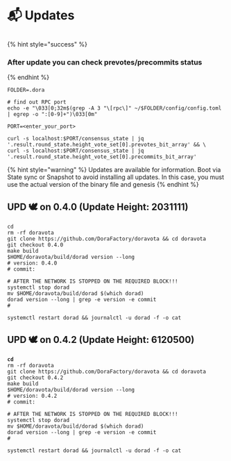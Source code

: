 # 📬 Updates

##

{% hint style="success" %}
### After update you can check prevotes/precommits status
{% endhint %}

```shell
FOLDER=.dora

# find out RPC port
echo -e "\033[0;32m$(grep -A 3 "\[rpc\]" ~/$FOLDER/config/config.toml | egrep -o ":[0-9]+")\033[0m"

PORT=<enter_your_port>

curl -s localhost:$PORT/consensus_state | jq '.result.round_state.height_vote_set[0].prevotes_bit_array' && \
curl -s localhost:$PORT/consensus_state | jq '.result.round_state.height_vote_set[0].precommits_bit_array'
```

{% hint style="warning" %}
Updates are available for information. Boot via State sync or Snapshot to avoid installing all updates. In this case, you must use the actual version of the binary file and genesis
{% endhint %}



## UPD 🕊 on 0.4.0 (Update Height: 2031111)

```shell
cd
rm -rf doravota
git clone https://github.com/DoraFactory/doravota && cd doravota
git checkout 0.4.0
make build
$HOME/doravota/build/dorad version --long
# version: 0.4.0
# commit: 

# AFTER THE NETWORK IS STOPPED ON THE REQUIRED BLOCK!!!
systemctl stop dorad
mv $HOME/doravota/build/dorad $(which dorad)
dorad version --long | grep -e version -e commit
# 

systemctl restart dorad && journalctl -u dorad -f -o cat
```

## UPD 🕊 on 0.4.2 (Update Height: 6120500)

<pre class="language-shell"><code class="lang-shell"><strong>cd
</strong>rm -rf doravota
git clone https://github.com/DoraFactory/doravota &#x26;&#x26; cd doravota
git checkout 0.4.2
make build
$HOME/doravota/build/dorad version --long
# version: 0.4.2
# commit: 

# AFTER THE NETWORK IS STOPPED ON THE REQUIRED BLOCK!!!
systemctl stop dorad
mv $HOME/doravota/build/dorad $(which dorad)
dorad version --long | grep -e version -e commit
# 

systemctl restart dorad &#x26;&#x26; journalctl -u dorad -f -o cat
</code></pre>
